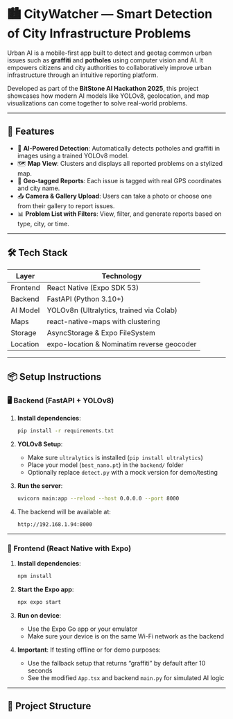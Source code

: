 # 🏙️ CityWatcher — Smart Detection of City Infrastructure Problems

Urban AI is a mobile-first app built to detect and geotag common urban issues such as **graffiti** and **potholes** using computer vision and AI. It empowers citizens and city authorities to collaboratively improve urban infrastructure through an intuitive reporting platform.

Developed as part of the **BitStone AI Hackathon 2025**, this project showcases how modern AI models like YOLOv8, geolocation, and map visualizations can come together to solve real-world problems.

---

## 🚀 Features

- 📸 **AI-Powered Detection**: Automatically detects potholes and graffiti in images using a trained YOLOv8 model.
- 🗺️ **Map View**: Clusters and displays all reported problems on a stylized map.
- 📍 **Geo-tagged Reports**: Each issue is tagged with real GPS coordinates and city name.
- 📤 **Camera & Gallery Upload**: Users can take a photo or choose one from their gallery to report issues.
- 📊 **Problem List with Filters**: View, filter, and generate reports based on type, city, or time.
---

## 🛠️ Tech Stack

| Layer       | Technology                                 |
|------------|---------------------------------------------|
| Frontend   | React Native (Expo SDK 53)                  |
| Backend    | FastAPI (Python 3.10+)                      |
| AI Model   | YOLOv8n (Ultralytics, trained via Colab)    |
| Maps       | react-native-maps with clustering           |
| Storage    | AsyncStorage & Expo FileSystem              |
| Location   | expo-location & Nominatim reverse geocoder  |
---

## 📦 Setup Instructions

### 🖥 Backend (FastAPI + YOLOv8)

1. **Install dependencies**:
    ```bash
    pip install -r requirements.txt
    ```

2. **YOLOv8 Setup**:
    - Make sure `ultralytics` is installed (`pip install ultralytics`)
    - Place your model (`best_nano.pt`) in the `backend/` folder
    - Optionally replace `detect.py` with a mock version for demo/testing

3. **Run the server**:
    ```bash
    uvicorn main:app --reload --host 0.0.0.0 --port 8000
    ```

4. The backend will be available at:
    ```
    http://192.168.1.94:8000
    ```

---

### 📱 Frontend (React Native with Expo)

1. **Install dependencies**:
    ```bash
    npm install
    ```

2. **Start the Expo app**:
    ```bash
    npx expo start
    ```

3. **Run on device**:
    - Use the Expo Go app or your emulator
    - Make sure your device is on the same Wi-Fi network as the backend

4. **Important**: If testing offline or for demo purposes:
    - Use the fallback setup that returns “graffiti” by default after 10 seconds
    - See the modified `App.tsx` and backend `main.py` for simulated AI logic

---

## 📂 Project Structure

